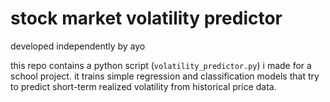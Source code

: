 # stock market volatility predictor

developed independently by ayo

this repo contains a python script (`volatility_predictor.py`) i made for a school project. it trains simple regression and classification models that try to predict short-term realized volatility from historical price data.
